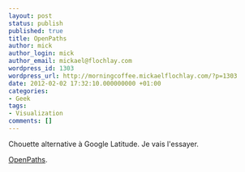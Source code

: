 ```yaml
---
layout: post
status: publish
published: true
title: OpenPaths
author: mick
author_login: mick
author_email: mickael@flochlay.com
wordpress_id: 1303
wordpress_url: http://morningcoffee.mickaelflochlay.com/?p=1303
date: 2012-02-02 17:32:10.000000000 +01:00
categories:
- Geek
tags:
- Visualization
comments: []
---
```

Chouette alternative à Google Latitude. Je vais l'essayer.

<a href="https://openpaths.cc/">OpenPaths</a>.
